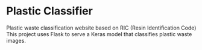 # Plastic Classifier

Plastic waste classification website based on RIC (Resin Identification Code)
This project uses Flask to serve a Keras model that classifies plastic waste images.
